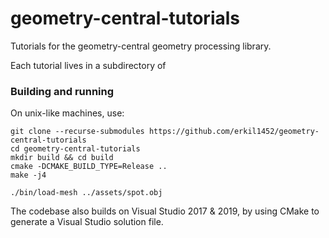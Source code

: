 # geometry-central-tutorials
Tutorials for the geometry-central geometry processing library.

Each tutorial lives in a subdirectory of 

### Building and running

On unix-like machines, use:
```
git clone --recurse-submodules https://github.com/erkil1452/geometry-central-tutorials
cd geometry-central-tutorials
mkdir build && cd build
cmake -DCMAKE_BUILD_TYPE=Release ..
make -j4

./bin/load-mesh ../assets/spot.obj
```

The codebase also builds on Visual Studio 2017 & 2019, by using CMake to generate a Visual Studio solution file.
